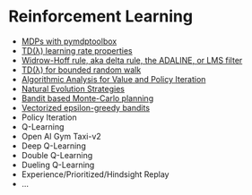 # Reinforcement Learning
- [MDPs with pymdptoolbox](pymdptoolbox.ipynb)
- [TD(λ) learning rate properties](TD(lambda)%2BLearning%2BRate%2BProperties.ipynb)
- [Widrow-Hoff rule, aka delta rule, the ADALINE, or LMS filter](Widrow-Hoff.ipynb)
- [TD(λ) for bounded random walk](TD-lambda-for-bounded-random-walk.ipynb)
- [Algorithmic Analysis for Value and Policy Iteration](Algorithmic-Analysis-for-Value-and-Policy-Iteration.ipynb)
- [Natural Evolution Strategies](Natural-Evolution-Strategies.ipynb)
- [Bandit based Monte-Carlo planning](Bandit-based-monte-carlo-planning.ipynb)
- [Vectorized epsilon-greedy bandits](vectorized-epsilon-greedy-bandits.ipynb)
- Policy Iteration
- Q-Learning
- Open AI Gym Taxi-v2
- Deep Q-Learning
- Double Q-Learning
- Dueling Q-Learning
- Experience/Prioritized/Hindsight Replay
- ...
